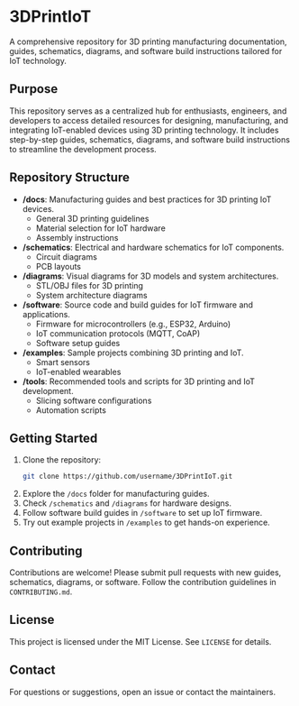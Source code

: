 # 3DPrintIoT

A comprehensive repository for 3D printing manufacturing documentation, guides, schematics, diagrams, and software build instructions tailored for IoT technology.

## Purpose
This repository serves as a centralized hub for enthusiasts, engineers, and developers to access detailed resources for designing, manufacturing, and integrating IoT-enabled devices using 3D printing technology. It includes step-by-step guides, schematics, diagrams, and software build instructions to streamline the development process.

## Repository Structure
- **/docs**: Manufacturing guides and best practices for 3D printing IoT devices.
  - General 3D printing guidelines
  - Material selection for IoT hardware
  - Assembly instructions
- **/schematics**: Electrical and hardware schematics for IoT components.
  - Circuit diagrams
  - PCB layouts
- **/diagrams**: Visual diagrams for 3D models and system architectures.
  - STL/OBJ files for 3D printing
  - System architecture diagrams
- **/software**: Source code and build guides for IoT firmware and applications.
  - Firmware for microcontrollers (e.g., ESP32, Arduino)
  - IoT communication protocols (MQTT, CoAP)
  - Software setup guides
- **/examples**: Sample projects combining 3D printing and IoT.
  - Smart sensors
  - IoT-enabled wearables
- **/tools**: Recommended tools and scripts for 3D printing and IoT development.
  - Slicing software configurations
  - Automation scripts

## Getting Started
1. Clone the repository:
   ```bash
   git clone https://github.com/username/3DPrintIoT.git
   ```
2. Explore the `/docs` folder for manufacturing guides.
3. Check `/schematics` and `/diagrams` for hardware designs.
4. Follow software build guides in `/software` to set up IoT firmware.
5. Try out example projects in `/examples` to get hands-on experience.

## Contributing
Contributions are welcome! Please submit pull requests with new guides, schematics, diagrams, or software. Follow the contribution guidelines in `CONTRIBUTING.md`.

## License
This project is licensed under the MIT License. See `LICENSE` for details.

## Contact
For questions or suggestions, open an issue or contact the maintainers.